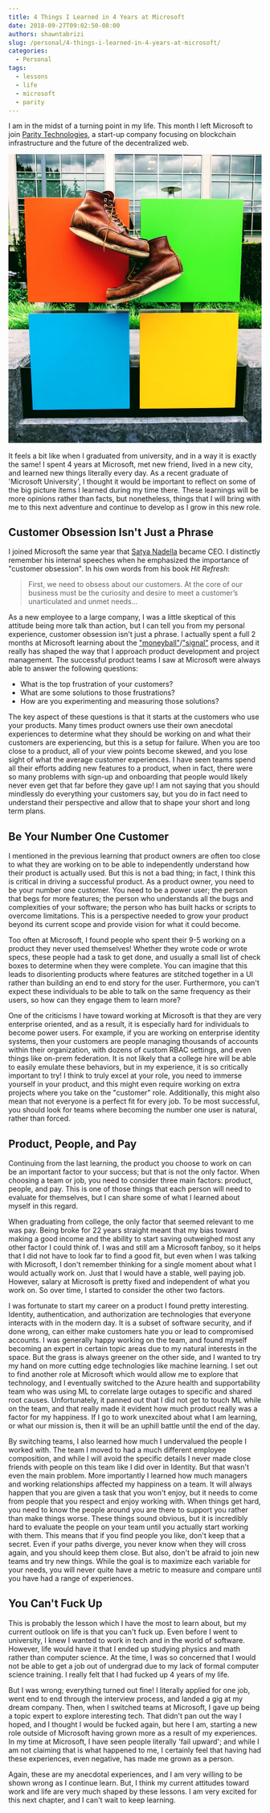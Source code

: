 ```yaml
---
title: 4 Things I Learned in 4 Years at Microsoft
date: 2018-09-27T09:02:50-08:00
authors: shawntabrizi
slug: /personal/4-things-i-learned-in-4-years-at-microsoft/
categories:
  - Personal
tags:
  - lessons
  - life
  - microsoft
  - parity
---
```


I am in the midst of a turning point in my life. This month I left Microsoft to join [Parity Technologies](https://www.parity.io/), a start-up company focusing on blockchain infrastructure and the future of the decentralized web.

![](/assets/images/img_5bad0b7eeb066.png)

It feels a bit like when I graduated from university, and in a way it is exactly the same! I spent 4 years at Microsoft, met new friend, lived in a new city, and learned new things literally every day. As a recent graduate of 'Microsoft University', I thought it would be important to reflect on some of the big picture items I learned during my time there. These learnings will be more opinions rather than facts, but nonetheless, things that I will bring with me to this next adventure and continue to develop as I grow in this new role.

## Customer Obsession Isn't Just a Phrase

I joined Microsoft the same year that [Satya Nadella](https://en.wikipedia.org/wiki/Satya_Nadella) became CEO. I distinctly remember his internal speeches when he emphasized the importance of "customer obsession". In his own words from his book _Hit Refresh_:

> First, we need to obsess about our customers. At the core of our business must be the curiosity and desire to meet a customer’s unarticulated and unmet needs...

As a new employee to a large company, I was a little skeptical of this attitude being more talk than action, but I can tell you from my personal experience, customer obsession isn't just a phrase. I actually spent a full 2 months at Microsoft learning about the ["moneyball"](https://en.wikipedia.org/wiki/Moneyball)/["signal"](https://en.wikipedia.org/wiki/The_Signal_and_the_Noise) process, and it really has shaped the way that I approach product development and project management. The successful product teams I saw at Microsoft were always able to answer the following questions:

- What is the top frustration of your customers?
- What are some solutions to those frustrations?
- How are you experimenting and measuring those solutions?

The key aspect of these questions is that it starts at the customers who use your products. Many times product owners use their own anecdotal experiences to determine what they should be working on and what their customers are experiencing, but this is a setup for failure. When you are too close to a product, all of your view points become skewed, and you lose sight of what the average customer experiences. I have seen teams spend all their efforts adding new features to a product, when in fact, there were so many problems with sign-up and onboarding that people would likely never even get that far before they gave up! I am not saying that you should mindlessly do everything your customers say, but you do in fact need to understand their perspective and allow that to shape your short and long term plans.

## Be Your Number One Customer

I mentioned in the previous learning that product owners are often too close to what they are working on to be able to independently understand how their product is actually used. But this is not a bad thing; in fact, I think this is critical in driving a successful product. As a product owner, you need to be your number one customer. You need to be a power user; the person that begs for more features; the person who understands all the bugs and complexities of your software; the person who has built hacks or scripts to overcome limitations. This is a perspective needed to grow your product beyond its current scope and provide vision for what it could become.

Too often at Microsoft, I found people who spent their 9-5 working on a product they never used themselves! Whether they wrote code or wrote specs, these people had a task to get done, and usually a small list of check boxes to determine when they were complete. You can imagine that this leads to disorienting products where features are stitched together in a UI rather than building an end to end story for the user. Furthermore, you can't expect these individuals to be able to talk on the same frequency as their users, so how can they engage them to learn more?

One of the criticisms I have toward working at Microsoft is that they are very enterprise oriented, and as a result, it is especially hard for individuals to become power users. For example, if you are working on enterprise identity systems, then your customers are people managing thousands of accounts within their organization, with dozens of custom RBAC settings, and even things like on-prem federation. It is not likely that a college hire will be able to easily emulate these behaviors, but in my experience, it is so critically important to try! I think to truly excel at your role, you need to immerse yourself in your product, and this might even require working on extra projects where you take on the "customer" role. Additionally, this might also mean that not everyone is a perfect fit for every job. To be most successful, you should look for teams where becoming the number one user is natural, rather than forced.

## Product, People, and Pay

Continuing from the last learning, the product you choose to work on can be an important factor to your success; but that is not the only factor. When choosing a team or job, you need to consider three main factors: product, people, and pay. This is one of those things that each person will need to evaluate for themselves, but I can share some of what I learned about myself in this regard.

When graduating from college, the only factor that seemed relevant to me was pay. Being broke for 22 years straight meant that my bias toward making a good income and the ability to start saving outweighed most any other factor I could think of. I was and still am a Microsoft fanboy, so it helps that I did not have to look far to find a good fit, but even when I was talking with Microsoft, I don't remember thinking for a single moment about what I would actually work on. Just that I would have a stable, well paying job. However, salary at Microsoft is pretty fixed and independent of what you work on. So over time, I started to consider the other two factors.

I was fortunate to start my career on a product I found pretty interesting. Identity, authentication, and authorization are technologies that everyone interacts with in the modern day. It is a subset of software security, and if done wrong, can either make customers hate you or lead to compromised accounts. I was generally happy working on the team, and found myself becoming an expert in certain topic areas due to my natural interests in the space. But the grass is always greener on the other side, and I wanted to try my hand on more cutting edge technologies like machine learning. I set out to find another role at Microsoft which would allow me to explore that technology, and I eventually switched to the Azure health and supportability team who was using ML to correlate large outages to specific and shared root causes. Unfortunately, it panned out that I did not get to touch ML while on the team, and that really made it evident how much product really was a factor for my happiness. If I go to work unexcited about what I am learning, or what our mission is, then it will be an uphill battle until the end of the day.

By switching teams, I also learned how much I undervalued the people I worked with. The team I moved to had a much different employee composition, and while I will avoid the specific details I never made close friends with people on this team like I did over in Identity. But that wasn't even the main problem. More importantly I learned how much managers and working relationships affected my happiness on a team. It will always happen that you are given a task that you won't enjoy, but it needs to come from people that you respect and enjoy working with. When things get hard, you need to know the people around you are there to support you rather than make things worse. These things sound obvious, but it is incredibly hard to evaluate the people on your team until you actually start working with them. This means that if you find people you like, don't keep that a secret. Even if your paths diverge, you never know when they will cross again, and you should keep them close. But also, don't be afraid to join new teams and try new things. While the goal is to maximize each variable for your needs, you will never quite have a metric to measure and compare until you have had a range of experiences.

## You Can't Fuck Up

This is probably the lesson which I have the most to learn about, but my current outlook on life is that you can't fuck up. Even before I went to university, I knew I wanted to work in tech and in the world of software. However, life would have it that I ended up studying physics and math rather than computer science. At the time, I was so concerned that I would not be able to get a job out of undergrad due to my lack of formal computer science training. I really felt that I had fucked up 4 years of my life.

But I was wrong; everything turned out fine! I literally applied for one job, went end to end through the interview process, and landed a gig at my dream company. Then, when I switched teams at Microsoft, I gave up being a topic expert to explore interesting tech. That didn't pan out the way I hoped, and I thought I would be fucked again, but here I am, starting a new role outside of Microsoft having grown more as a result of my experiences. In my time at Microsoft, I have seen people literally 'fail upward'; and while I am not claiming that is what happened to me, I certainly feel that having had these experiences, even negative, has made me grown as a person.

Again, these are my anecdotal experiences, and I am very willing to be shown wrong as I continue learn. But, I think my current attitudes toward work and life are very much shaped by these lessons. I am very excited for this next chapter, and I can't wait to keep learning.

